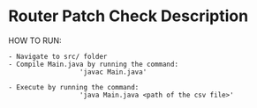 Router Patch Check Description
==============================

HOW TO RUN:

    - Navigate to src/ folder
    - Compile Main.java by running the command:
                      'javac Main.java'

    - Execute by running the command:
                      'java Main.java <path of the csv file>'
